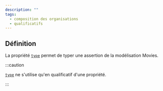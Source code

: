 ```yaml
---
description: ""
tags:
  - composition des organisations
  - qualificatifs
---
```


## Définition

La propriété [`type`](type.md) permet de typer une assertion de la modélisation Movies.

:::caution

[`type`](type.md) ne s'utilise qu'en qualificatif d'une propriété.

:::
